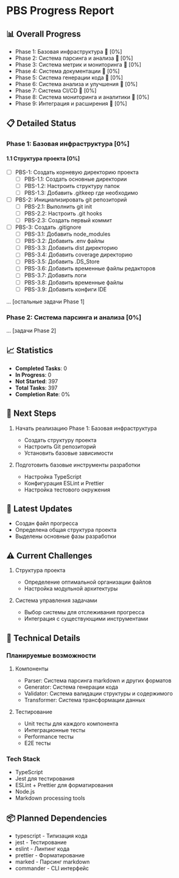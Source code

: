 # PBS Progress Report

## 📊 Overall Progress

- Phase 1: Базовая инфраструктура 🔄 [0%]
- Phase 2: Система парсинга и анализа 🔄 [0%]
- Phase 3: Система метрик и мониторинга 🔄 [0%]
- Phase 4: Система документации 🔄 [0%]
- Phase 5: Система генерации кода 🔄 [0%]
- Phase 6: Система анализа и улучшения 🔄 [0%]
- Phase 7: Система CI/CD 🔄 [0%]
- Phase 8: Система мониторинга и аналитики 🔄 [0%]
- Phase 9: Интеграция и расширения 🔄 [0%]

## 📋 Detailed Status

### Phase 1: Базовая инфраструктура [0%]

#### 1.1 Структура проекта [0%]
- [ ] PBS-1: Создать корневую директорию проекта
  - [ ] PBS-1.1: Создать основные директории
  - [ ] PBS-1.2: Настроить структуру папок
  - [ ] PBS-1.3: Добавить .gitkeep где необходимо
- [ ] PBS-2: Инициализировать git репозиторий
  - [ ] PBS-2.1: Выполнить git init
  - [ ] PBS-2.2: Настроить .git hooks
  - [ ] PBS-2.3: Создать первый коммит
- [ ] PBS-3: Создать .gitignore
  - [ ] PBS-3.1: Добавить node_modules
  - [ ] PBS-3.2: Добавить .env файлы
  - [ ] PBS-3.3: Добавить dist директорию
  - [ ] PBS-3.4: Добавить coverage директорию
  - [ ] PBS-3.5: Добавить .DS_Store
  - [ ] PBS-3.6: Добавить временные файлы редакторов
  - [ ] PBS-3.7: Добавить логи
  - [ ] PBS-3.8: Добавить временные файлы
  - [ ] PBS-3.9: Добавить конфиги IDE

... [остальные задачи Phase 1]

### Phase 2: Система парсинга и анализа [0%]

... [задачи Phase 2]

## 📈 Statistics

- **Completed Tasks**: 0
- **In Progress**: 0
- **Not Started**: 397
- **Total Tasks**: 397
- **Completion Rate**: 0%

## 🔄 Next Steps

1. Начать реализацию Phase 1: Базовая инфраструктура
   - Создать структуру проекта
   - Настроить Git репозиторий
   - Установить базовые зависимости

2. Подготовить базовые инструменты разработки
   - Настройка TypeScript
   - Конфигурация ESLint и Prettier
   - Настройка тестового окружения

## 📝 Latest Updates

- Создан файл прогресса
- Определена общая структура проекта
- Выделены основные фазы разработки

## ⚠️ Current Challenges

1. Структура проекта
   - Определение оптимальной организации файлов
   - Настройка модульной архитектуры

2. Система управления задачами
   - Выбор системы для отслеживания прогресса
   - Интеграция с существующими инструментами

## 🔧 Technical Details

### Планируемые возможности

1. Компоненты
   - Parser: Система парсинга markdown и других форматов
   - Generator: Система генерации кода
   - Validator: Система валидации структуры и содержимого
   - Transformer: Система трансформации данных

2. Тестирование
   - Unit тесты для каждого компонента
   - Интеграционные тесты
   - Performance тесты
   - E2E тесты

### Tech Stack

- TypeScript
- Jest для тестирования
- ESLint + Prettier для форматирования
- Node.js
- Markdown processing tools

## 📦 Planned Dependencies

- typescript - Типизация кода
- jest - Тестирование
- eslint - Линтинг кода
- prettier - Форматирование
- marked - Парсинг markdown
- commander - CLI интерфейс
